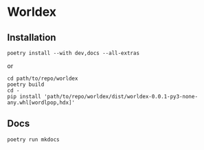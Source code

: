 # Worldex

## Installation

```
poetry install --with dev,docs --all-extras
```

or

```
cd path/to/repo/worldex
poetry build
cd -
pip install 'path/to/repo/worldex/dist/worldex-0.0.1-py3-none-any.whl[wordlpop,hdx]'
```

## Docs

```bash
poetry run mkdocs
```
